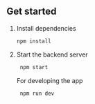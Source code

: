 ## Get started

1. Install dependencies

   ```bash
   npm install
   ```

2. Start the backend server

   ```bash
    npm start
   ```

   For developing the app

   ```bash
    npm run dev
   ```

